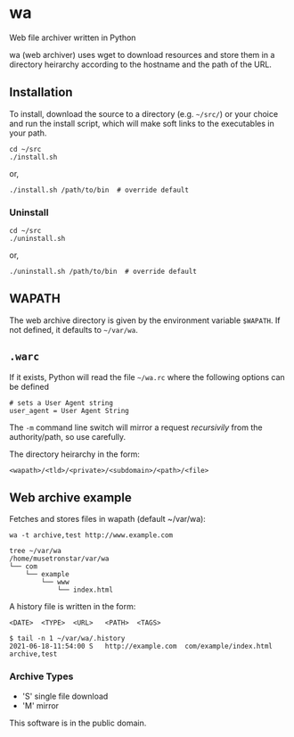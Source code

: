 wa
==

Web file archiver written in Python

wa (web archiver) uses wget to download resources and store them in a
directory heirarchy according to the hostname and the path of the URL.

## Installation

To install, download the source to a directory (e.g. `~/src/`)
or your choice and run the install script, which will make soft links
to the executables in your path.

    cd ~/src
	./install.sh

or,

	./install.sh /path/to/bin  # override default

### Uninstall

    cd ~/src
	./uninstall.sh

or,

	./uninstall.sh /path/to/bin  # override default

## WAPATH

The web archive directory is given by the environment variable `$WAPATH`.
If not defined, it defaults to `~/var/wa`.

## `.warc`

If it exists, Python will read the file `~/wa.rc`
where the following options can be defined

    # sets a User Agent string
    user_agent = User Agent String
    
The `-m` command line switch will mirror a request *recursivily*
from the authority/path, so use carefully.

The directory heirarchy in the form:

    <wapath>/<tld>/<private>/<subdomain>/<path>/<file>

## Web archive example
Fetches and stores files in wapath (default ~/var/wa):

    wa -t archive,test http://www.example.com

    tree ~/var/wa
    /home/musetronstar/var/wa
    └── com
        └── example
            └── www
                └── index.html
                
A history file is written in the form:

	<DATE>	<TYPE>	<URL>	<PATH>	<TAGS>

    $ tail -n 1 ~/var/wa/.history 
	2021-06-18-11:54:00	S	http://example.com	com/example/index.html	archive,test

### Archive Types
* 'S' single file download
* 'M' mirror

This software is in the public domain.
